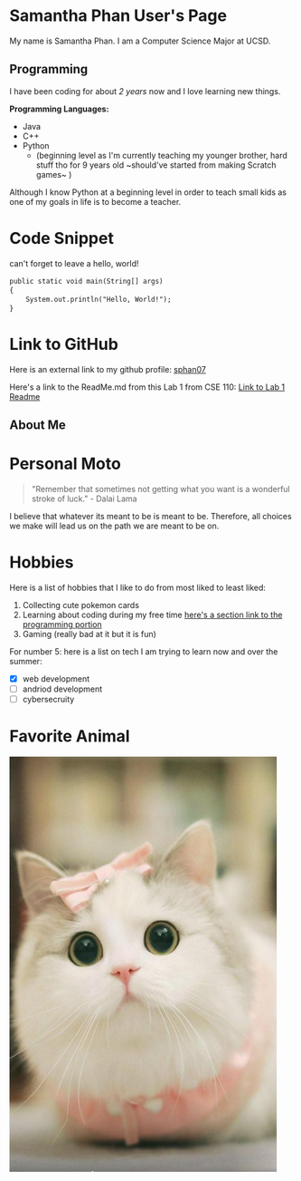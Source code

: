 
# Samantha  Phan User's Page

My name is Samantha Phan. I am a Computer Science Major at UCSD. 

## Programming 
  
  I have been coding for about *2 years* now and I love learning new things. 

  **Programming Languages:**
  - Java
  - C++
  - Python 
    - (beginning level as I'm currently teaching my younger brother, hard stuff tho for 9 years old ~should've started from making Scratch games~ )
  
Although I know Python at a beginning level in order to teach small kids as one of my goals in life is to become a teacher.

# Code Snippet 

can't forget to leave a hello, world!
``` 
public static void main(String[] args)
{
    System.out.println("Hello, World!");
}
```


# Link to GitHub
Here is an external link to my github profile: [sphan07](https://github.com/sphan07)

Here's a link to the ReadMe.md from this Lab 1 from CSE 110: 
[Link to Lab 1 Readme](README.md)

## About Me 

# Personal Moto
>"Remember that sometimes not getting what you want is a 
> wonderful stroke of luck." - Dalai Lama 

I believe that whatever its meant to be is meant to be. Therefore, all choices we make will lead us on the path we are meant to be on.

# Hobbies
Here is a list of hobbies that I like to do from most liked to least liked:

 1. Collecting cute pokemon cards
 2. Learning about coding during my free time [here's a section link to the programming portion](#programming)
 3. Gaming (really bad at it but it is fun)
   
   For number 5: here is a list on tech I am trying to learn now and over the summer: 
   - [x] web development
   - [ ] andriod development
   - [ ] cybersecruity 

# Favorite Animal
![cute cat](cat.jpg)
